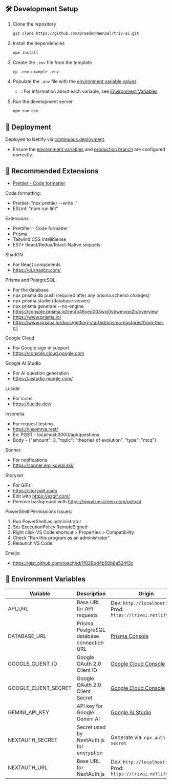 ## 🛠️ Development Setup

1. Clone the repository

   ```bash
   git clone https://github.com/BraedonHaensel/triv-ai.git
   ```

2. Install the dependencies

   ```bash
   npm install
   ```

3. Create the `.env` file from the template

   ```bash
   cp .env.example .env
   ```

4. Populate the `.env` file with the [environment variable values](https://app.netlify.com/projects/trivai/configuration/env#content)
   - 💡For information about each variable, see [Environment Variables](#-environment-variables)

5. Run the development server

   ```bash
   npm run dev
   ```

## 🚀 Deployment

Deployed to Netlify via [continuous deployment](https://app.netlify.com/projects/trivai/configuration/deploys#branches-and-deploy-contexts).

- Ensure the [environment variables](https://app.netlify.com/projects/trivai/configuration/env#content)
  and [production branch](https://app.netlify.com/projects/trivai/configuration/deploys#branches-and-deploy-contexts)
  are configured correctly.

## 🧩 Recommended Extensions

- [Prettier - Code formatter](https://marketplace.visualstudio.com/items?itemName=esbenp.prettier-vscode)

Code formatting:

- Prettier: "npx prettier --write ."
- ESLint: "npm run lint"

Extensions:

- Prettifier - Code formatter
- Prisma
- Tailwind CSS IntelliSense
- ES7+ React/Redux/React-Native snippets

ShadCN

- For React components
- https://ui.shadcn.com/

Prisma and PostgreSQL

- For the database
- npx prisma db push (required after any prisma.schema changes)
- npx prisma studio (database viewer)
- npx prisma generate --no-engine
- https://console.prisma.io/cmdb46yeo003wxj0vbwmvqo2p/overview
- https://www.prisma.io/
- https://www.prisma.io/docs/getting-started/prisma-postgres/from-the-cli

Google Cloud

- For Google sign in support
- https://console.cloud.google.com

Google AI Studio

- For AI question generation
- https://aistudio.google.com/

Lucide

- For icons
- https://lucide.dev/

Insomnia

- For request testing
- https://insomnia.rest/
- Ex: POST - localhost:3000/api/questions
- Body - {"amount": 3, "topic": "theories of evolution", "type": "mcq"}

Sonner

- For notifications
- https://sonner.emilkowal.ski/

Storyset

- For GIFs
- https://storyset.com/
- Edit with https://ezgif.com/
- Remove background with https://www.unscreen.com/upload

PowerShell Permissions Issues:

1. Run PowerShell as administrator
2. Set-ExecutionPolicy RemoteSigned
3. Right click VS Code shortcut > Properties > Compatibility
4. Check "Run this program as an administrator"
5. Relaunch VS Code

Emojis:

- https://gist.github.com/roachhd/1f029bd4b50b8a524f3c

## 🌱 Environment Variables

| Variable             | Description                               | Origin                                                                 |
| -------------------- | ----------------------------------------- | ---------------------------------------------------------------------- |
| API_URL              | Base URL for API requests                 | Dev: `http://localhost:3000/` <br> Prod: `https://trivai.netlify.app/` |
| DATABASE_URL         | Prisma PostgreSQL database connection URL | [Prisma Console](https://console.prisma.io/)                           |
| GOOGLE_CLIENT_ID     | Google OAuth 2.0 Client ID                | [Google Cloud Console](https://console.cloud.google.com/)              |
| GOOGLE_CLIENT_SECRET | Google OAuth 2.0 Client Secret            | [Google Cloud Console](https://console.cloud.google.com/)              |
| GEMINI_API_KEY       | API key for Google Gemini AI              | [Google AI Studio](https://aistudio.google.com/)                       |
| NEXTAUTH_SECRET      | Secret used by NextAuth.js for encryption | Generate via: `npx auth secret`                                        |
| NEXTAUTH_URL         | Base URL for NextAuth.js                  | Dev: `http://localhost:3000/` <br> Prod: `https://trivai.netlify.app/` |
